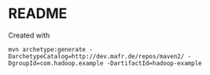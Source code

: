 # README #

Created with

	mvn archetype:generate -DarchetypeCatalog=http://dev.mafr.de/repos/maven2/ -DgroupId=com.hadoop.example -DartifactId=hadoop-example
